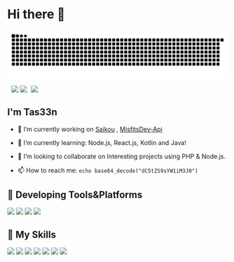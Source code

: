 # Hi there 👋

![GitHub Snake](assets/github-contribution-grid-snake.svg)

<a>
  <img align="right" width="450px" src="https://metrics.lecoq.io/tas33n?template=terminal&languages=1&lines=1&stars=1&habits=1&achievements=1&notable=1&activity=1&introduction=1&projects=1&followup=1&repositories=1&base=header%2C%20activity%2C%20community%2C%20repositories%2C%20metadata&base.indepth=false&base.hireable=false&base.skip=false&repositories.batch=100&repositories.forks=false&repositories.affiliations=owner&languages=false&languages.limit=8&languages.threshold=0%25&languages.other=false&languages.colors=github&languages.sections=most-used&languages.indepth=false&languages.analysis.timeout=15&languages.analysis.timeout.repositories=7.5&languages.categories=markup%2C%20programming&languages.recent.categories=markup%2C%20programming&languages.recent.load=300&languages.recent.days=14&lines=false&lines.sections=base&lines.repositories.limit=4&lines.history.limit=1&lines.delay=0&stars=false&stars.limit=4&habits=false&habits.from=200&habits.days=14&habits.facts=true&habits.charts=false&habits.charts.type=classic&habits.trim=false&habits.languages.limit=8&habits.languages.threshold=0%25&followup=false&followup.sections=repositories&followup.indepth=false&followup.archived=true&repositories=false&repositories.pinned=0&repositories.starred=0&repositories.random=0&repositories.order=featured%2C%20pinned%2C%20starred%2C%20random&achievements=false&achievements.threshold=C&achievements.secrets=true&achievements.display=detailed&achievements.limit=0&notable=false&notable.from=organization&notable.repositories=true&notable.indepth=false&notable.types=commit&notable.self=false&activity=false&activity.limit=5&activity.load=300&activity.days=14&activity.visibility=all&activity.timestamps=false&activity.filter=all&projects=false&projects.limit=4&projects.descriptions=false&introduction=false&introduction.title=true&config.timezone=Asia%2FDhaka" />
</a>

<p align="center">
  <img width="300px" src="https://count.getloli.com/get/@tas33n?theme=rule34"></img>
  <img width="300px" src="https://github-readme-stats.vercel.app/api/top-langs/?username=tas33n&layout=compact"></img>
</p>

## I'm **Tas33n**

- 🔭 I’m currently working on [Saikou](https://github.com/tas33n/saikou) , [MisfitsDev-Api](https://misfitsdev.co/doc)

- 🌱 I’m currently learning: Node.js, React.js, Kotlin and Java!

- 👯 I’m looking to collaborate on Interesting projects using PHP & Node.js.

- 📫 How to reach me: `echo base64_decode("dC5tZS9sYW1iM3J0")`

## 🚉 **Developing Tools&Platforms** 	

![](https://img.shields.io/badge/Kali-Linux-0078d6?style=flat-square&logo=kali-linux&logoColor=fff)
![](https://img.shields.io/badge/Windows-11-0078d6?style=flat-square&logo=windows&logoColor=fff)
![](https://img.shields.io/badge/IDE-Visual%20Studio-007acc?style=flat-square&logo=visual-studio-code&logoColor=fff)
![](https://img.shields.io/badge/Android-Studio-007acc?style=flat-square&logo=android-studio&logoColor=fff)

## 🌟 **My Skills**  

![](https://img.shields.io/badge/-Git-f05032?style=flat-square&logo=git&logoColor=fff)
![](https://img.shields.io/badge/-Linux-fcc624?style=flat-square&logo=Linux&logoColor=fff)
![](https://img.shields.io/badge/-Node.js-43853D?style=flat-square&logo=node.js&logoColor=fff)
![](https://img.shields.io/badge/-PHP-777BB4?style=flat-square&logo=php&logoColor=fff)
![](https://img.shields.io/badge/HTML5-E34F26?style=flat-square&logo=html5&logoColor=fff)
![](https://img.shields.io/badge/CSS3-1572B6?style=flat-square&logo=css3&logoColor=fff)
![](https://img.shields.io/badge/Shell_Script-121011?style=flat-square&logo=gnu-bash&logoColor=fff)



